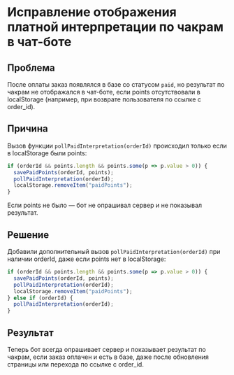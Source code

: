 # Исправление отображения платной интерпретации по чакрам в чат-боте

## Проблема

После оплаты заказ появлялся в базе со статусом `paid`, но результат по чакрам не отображался в чат-боте, если points отсутствовали в localStorage (например, при возврате пользователя по ссылке с order_id).

## Причина

Вызов функции `pollPaidInterpretation(orderId)` происходил только если в localStorage были points:

```js
if (orderId && points.length && points.some(p => p.value > 0)) {
  savePaidPoints(orderId, points);
  pollPaidInterpretation(orderId);
  localStorage.removeItem("paidPoints");
}
```

Если points не было — бот не опрашивал сервер и не показывал результат.

## Решение

Добавили дополнительный вызов `pollPaidInterpretation(orderId)` при наличии orderId, даже если points нет в localStorage:

```js
if (orderId && points.length && points.some(p => p.value > 0)) {
  savePaidPoints(orderId, points);
  pollPaidInterpretation(orderId);
  localStorage.removeItem("paidPoints");
} else if (orderId) {
  pollPaidInterpretation(orderId);
}
```

## Результат

Теперь бот всегда опрашивает сервер и показывает результат по чакрам, если заказ оплачен и есть в базе, даже после обновления страницы или перехода по ссылке с order_id. 